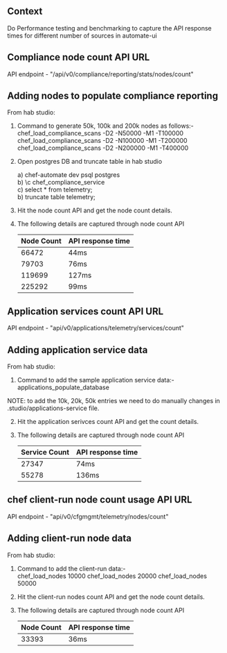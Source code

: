## Context
Do Performance testing and benchmarking to capture the API response times for 
different number of sources in automate-ui

## Compliance node count API URL
API endpoint - "/api/v0/compliance/reporting/stats/nodes/count"

## Adding nodes to populate compliance reporting
From hab studio:

1. Command to generate 50k, 100k and 200k nodes as follows:-  
    chef_load_compliance_scans -D2 -N50000 -M1 -T100000  
    chef_load_compliance_scans -D2 -N100000 -M1 -T200000  
    chef_load_compliance_scans -D2 -N200000 -M1 -T400000  


2. Open postgres DB and truncate table in hab studio

    a) chef-automate dev psql postgres  
    b) \c chef_compliance_service  
    c) select * from telemetry;  
    b) truncate table telemetry;  


3. Hit the node count API and get the node count details.  


4. The following details are captured through node count API

   | Node Count | API response time |
   | ---------- | ----------------- |
   | 66472      | 44ms              |
   | 79703      | 76ms              |
   | 119699     | 127ms             |
   | 225292     | 99ms              |



## Application services count API URL
API endpoint - "api/v0/applications/telemetry/services/count"

## Adding application service data
From hab studio:

1. Command to add the sample application service data:-  
    applications_populate_database

NOTE: to add the 10k, 20k, 50k entries we need to do manually changes in .studio/applications-service file.

2. Hit the application serivces count API and get the count details.  


3. The following details are captured through node count API

   | Service Count | API response time |
   | ------------- | ----------------- |
   | 27347         | 74ms              |
   | 55278         | 136ms             |


## chef client-run node count usage API URL
API endpoint - "api/v0/cfgmgmt/telemetry/nodes/count"

## Adding client-run node data
From hab studio:

1. Command to add the client-run data:-  
    chef_load_nodes 10000
    chef_load_nodes 20000
    chef_load_nodes 50000

2. Hit the client-run nodes count API and get the node count details.  


3. The following details are captured through node count API

   | Node Count | API response time |
   | ---------- | ----------------- |
   | 33393      | 36ms              |

